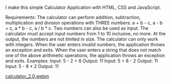 I make this simple Calculator Application with HTML, CSS and JavaScript.

Requirements:
The calculator can perform addition, subtraction, multiplication and division operations with THREE numbers: a + b - c, a - b + c, a * b - c, a / b * c.
Two numbers can also be used as input.
The calculator must accept input numbers from 1 to 10 inclusive, no more. At the output, the numbers are not limited in size.
The calculator can only work with integers.
When the user enters invalid numbers, the application throws an exception and exits.
When the user enters a string that does not match one of the above arithmetic operations, the application throws an exception and exits.
Examples:
Input:
5 - 2 + 8
Output:
11
Input:
5 + 8 - 2
Output:
11
Input:
5 - 8 * 2
Output:
11


[calculator_2.0.webm](https://user-images.githubusercontent.com/94825943/206872887-d2a08f4d-78ca-4618-a4f5-02bf44470223.webm)
